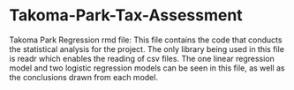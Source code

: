 # Takoma-Park-Tax-Assessment



Takoma Park Regression rmd file:
This file contains the code that conducts the statistical analysis for the project. The only library being used in this file is readr which enables the reading of csv files. The one linear regression model and two logistic regression models can be seen in this file, as well as the conclusions drawn from each model. 
